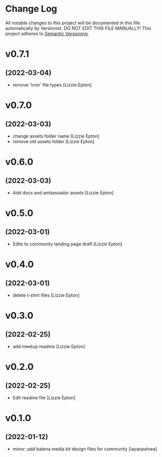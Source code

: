 # Change Log

All notable changes to this project will be documented in this file
automatically by Versionist. DO NOT EDIT THIS FILE MANUALLY!
This project adheres to [Semantic Versioning](http://semver.org/).

# v0.7.1
## (2022-03-04)

* remove 'icon' file types [Lizzie Epton]

# v0.7.0
## (2022-03-03)

* change assets folder name [Lizzie Epton]
* remove old assets folder [Lizzie Epton]

# v0.6.0
## (2022-03-03)

* Add docs and ambassador assets [Lizzie Epton]

# v0.5.0
## (2022-03-01)

* Edits to community landing page draft [Lizzie Epton]

# v0.4.0
## (2022-03-01)

* delete t-shirt files [Lizzie Epton]

# v0.3.0
## (2022-02-25)

* add meetup readme [Lizzie Epton]

# v0.2.0
## (2022-02-25)

* Edit readme file [Lizzie Epton]

# v0.1.0
## (2022-01-12)

* minor: add balena media kit design files for community [iayanpahwa]
